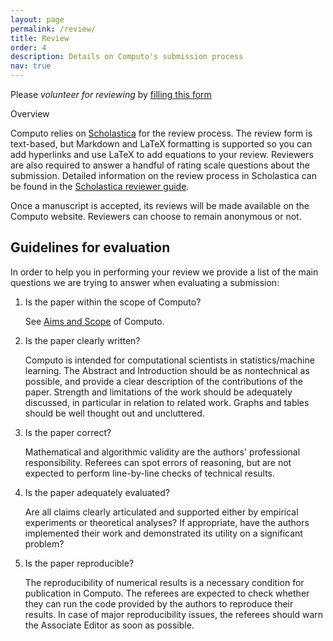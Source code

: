```yaml
---
layout: page
permalink: /review/
title: Review
order: 4
description: Details on Computo's submission process
nav: true
---
```


Please *volunteer for reviewing* by [filling this form](https://forms.gle/P9iYJANuNM4WTVHDA)

<div class="info-block">
    <div class="info-block-header">Overview</div>
     <div class="info-block-body">
    <p>
Computo relies on <a href="https://computo.scholasticahq.com/">Scholastica</a>
for the review process. The review form is text-based, but Markdown and
LaTeX formatting is supported so you can add hyperlinks and use LaTeX
to add equations to your review. Reviewers are also required to answer
a handful  of rating  scale questions  about the  submission. Detailed
information on the  review process in Scholastica can be  found in the
<a href="https://help.scholasticahq.com/article/97-reviewer-guide">Scholastica
    reviewer guide</a>.
    </p>
<p>Once a manuscript  is accepted, its reviews will  be made available
on the  Computo website. Reviewers  can choose to remain  anonymous or
not.</p>
    </div>
</div>

## Guidelines for evaluation

In order to help you in performing your review we provide a list of the main questions we are trying to answer when evaluating a submission:

1. Is the paper within the scope of Computo?

    See [Aims and Scope](https://computo.sfds.asso.fr/about) of Computo.

2. Is the paper clearly written?

    Computo is intended for computational scientists in statistics/machine learning. The Abstract and Introduction should be as nontechnical as possible, and provide a clear description of the contributions of the paper. Strength and limitations of the work should be adequately discussed, in particular in relation to related work. Graphs and tables should be well thought out and uncluttered.

3. Is the paper correct?

    Mathematical and algorithmic validity are the authors' professional responsibility. Referees can spot errors of reasoning, but are not expected to perform line-by-line checks of technical results.

4. Is the paper adequately evaluated?

    Are all claims clearly articulated and supported either by empirical experiments or theoretical analyses? If appropriate, have the authors implemented their work and demonstrated its utility on a significant problem?

5. Is the paper reproducible?

    The reproducibility of numerical results is a necessary condition for publication in Computo. The referees are expected to check whether they can run the code provided by the authors to reproduce their results. In case of major reproducibility issues, the referees should warn the Associate Editor as soon as possible.
